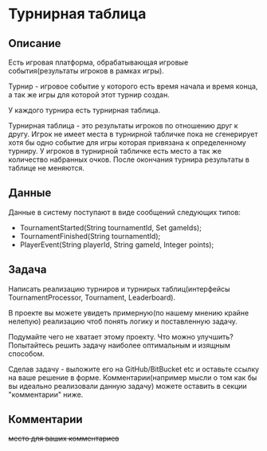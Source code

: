 # Турнирная таблица

## Описание

Есть игровая платформа, обрабатывающая игровые события(результаты игроков в рамках игры). 

Турнир - игровое событие у которого есть время начала и время конца, а так же игры для которой этот 
турнир создан.

У каждого турнира есть турнирная таблица. 

Турнирная таблица - это результаты игроков по отношению друг к другу. Игрок не имеет места в 
турнирной табличке пока не сгенерирует хотя бы одно событие для игры которая привязана к определенному 
турниру. У игроков в турнирной табличке есть место а так же количество набранных очков. После окончания 
турнира результаты в таблице не меняются. 

## Данные
Данные в систему поступают в виде сообщений следующих типов:

 - TournamentStarted(String tournamentId, Set<String> gameIds);
 - TournamentFinished(String tournamentId);
 - PlayerEvent(String playerId, String gameId, Integer points);

## Задача
Написать реализацию турниров и турнирых таблиц(интерфейсы TournamentProcessor, Tournament, Leaderboard).

В проекте вы можете увидеть примерную(по нашему мнению крайне нелепую) реализацию чтоб понять логику 
и поставленную задачу. 

Подумайте чего не хватает этому проекту. Что можно улучшить? Попытайтесь решить задачу наиболее оптимальным 
и изящным способом. 

Сделав задачу - выложите его на GitHub/BitBucket etc и оставьте ссылку на ваше решение в форме. Комментарии(например мысли о том как бы вы идеально реализовали 
данную задачу) можете оставить в секции "комментарии" ниже.

## Комментарии
~~место для ваших комментариев~~ 
